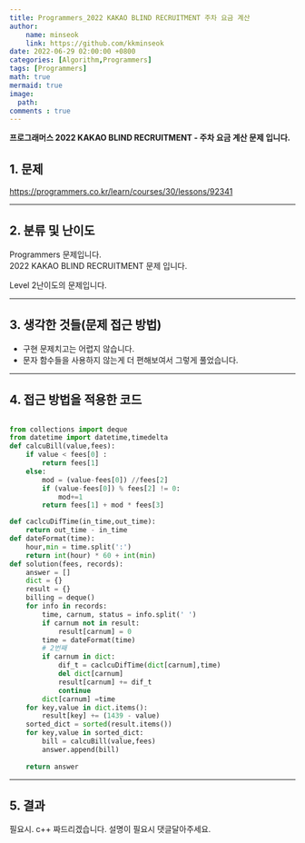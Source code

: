 ```yaml
---
title: Programmers_2022 KAKAO BLIND RECRUITMENT 주차 요금 계산
author: 
    name: minseok
    link: https://github.com/kkminseok
date: 2022-06-29 02:00:00 +0800
categories: [Algorithm,Programmers]
tags: [Programmers]
math: true
mermaid: true
image: 
  path: 
comments : true
---
```



**프로그래머스 2022 KAKAO BLIND RECRUITMENT - 주차 요금 계산 문제 입니다.**

## 1. 문제
<https://programmers.co.kr/learn/courses/30/lessons/92341>

-----  

## 2. 분류 및 난이도

Programmers 문제입니다.  
2022 KAKAO BLIND RECRUITMENT 문제 입니다.

Level 2난이도의 문제입니다. 


-----  

## 3. 생각한 것들(문제 접근 방법)

- 구현 문제치고는 어렵지 않습니다. 
- 문자 함수들을 사용하지 않는게 더 편해보여서 그렇게 풀었습니다.


-----  

## 4. 접근 방법을 적용한 코드

```python

from collections import deque
from datetime import datetime,timedelta
def calcuBill(value,fees):
    if value < fees[0] :
        return fees[1]
    else:
        mod = (value-fees[0]) //fees[2]
        if (value-fees[0]) % fees[2] != 0:
            mod+=1
        return fees[1] + mod * fees[3]

def caclcuDifTime(in_time,out_time):
    return out_time - in_time
def dateFormat(time):
    hour,min = time.split(':')
    return int(hour) * 60 + int(min)
def solution(fees, records):
    answer = []
    dict = {}
    result = {}
    billing = deque()
    for info in records:
        time, carnum, status = info.split(' ')
        if carnum not in result:
            result[carnum] = 0
        time = dateFormat(time)
        # 2번째
        if carnum in dict:
            dif_t = caclcuDifTime(dict[carnum],time)
            del dict[carnum]
            result[carnum] += dif_t
            continue
        dict[carnum] =time
    for key,value in dict.items():
        result[key] += (1439 - value)
    sorted_dict = sorted(result.items())
    for key,value in sorted_dict:
        bill = calcuBill(value,fees)
        answer.append(bill)
	
    return answer
```


-----



## 5. 결과

필요시. c++ 짜드리겠습니다. 설명이 필요시 댓글달아주세요.


